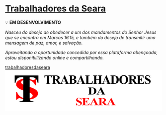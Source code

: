 # [Trabalhadores da Seara](https://mlssystem.github.io/trabalhadoresdaseara/)
:bulb: **EM DESENVOLVIMENTO**

_Nasceu do desejo de obedecer a um dos mandamentos do Senhor Jesus que se encontra em Marcos 16.15, e também do desejo de transmitir uma mensagem de paz, amor, e salvação._ 

_Aproveitando a oportunidade concedida por essa plataforma abençoada, estou disponibilizando online e compartilhando._

[trabalhadoresdaseara](https://mlssystem.github.io/trabalhadoresdaseara/blog.html) ![](https://github.com/mlssystem/trabalhadoresdaseara/blob/master/img/logo.png)
